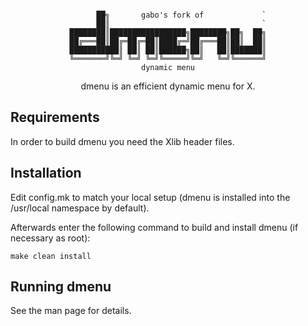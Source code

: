 <div align="center">

```

      ██╗       gabo's fork of             `
      ██║                                  `
████████║█████████████████╗████████╗██╗  ██╗
██╔═══██║██╔═██╔═██║████╔═╝██╔═══██║██║  ██║
███████████║ ██║ ██║██████╗██║   ██║███████║
╚═══════╝╚═╝ ╚═╝ ╚═╝╚═════╝╚═╝   ╚═╝╚══════╝
dynamic menu

```

dmenu is an efficient dynamic menu for X.

</div>

## Requirements

In order to build dmenu you need the Xlib header files.

## Installation

Edit config.mk to match your local setup (dmenu is installed into
the /usr/local namespace by default).

Afterwards enter the following command to build and install dmenu
(if necessary as root):

    make clean install

## Running dmenu

See the man page for details.

